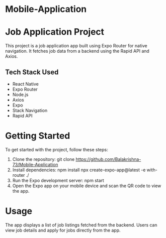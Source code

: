# Mobile-Application

# Job Application Project
This project is a job application app built using Expo Router for native navigation. It fetches job data from a backend using the Rapid API and Axios.


## Tech Stack Used

- React Native
- Expo Router
- Node.js
- Axios
- Expo
- Stack Navigation
- Rapid API

# Getting Started
To get started with the project, follow these steps:
1) Clone the repository:
    git clone https://github.com/Balakrishna-73/Mobile-Application
2) Install dependencies:
    npm install
    npx create-expo-app@latest -e with-router ./   
4) Run the Expo development server:
    npm start
5) Open the Expo app on your mobile device and scan the QR code to view the app.
# Usage
The app displays a list of job listings fetched from the backend.
Users can view job details and apply for jobs directly from the app.
   
